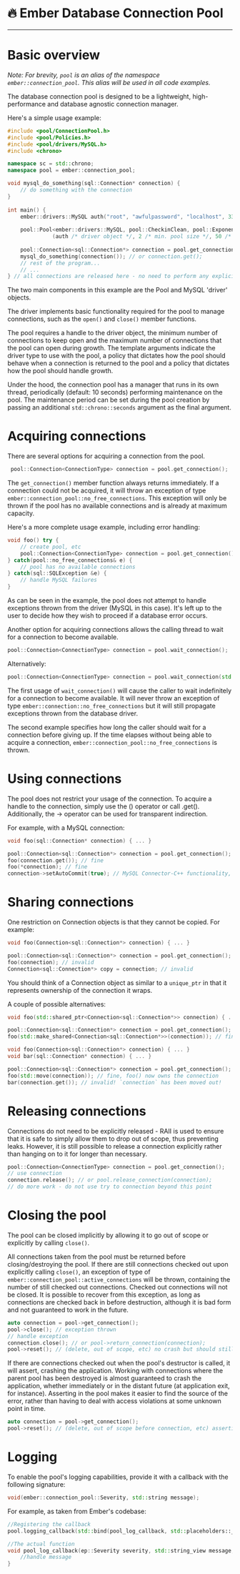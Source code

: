 # 🔥 **Ember Database Connection Pool**
---

# Basic overview
*Note: For brevity, `pool` is an alias of the namespace `ember::connection_pool`. This alias will be used in all code examples.*

The database connection pool is designed to be a lightweight, high-performance and database agnostic connection manager.

Here's a simple usage example:

```cpp
#include <pool/ConnectionPool.h>
#include <pool/Policies.h>
#include <pool/drivers/MySQL.h>
#include <chrono>

namespace sc = std::chrono;
namespace pool = ember::connection_pool;

void mysql_do_something(sql::Connection* connection) {
    // do something with the connection
}
    
int main() {
    ember::drivers::MySQL auth("root", "awfulpassword", "localhost", 3306, "login_db");
    
    pool::Pool<ember::drivers::MySQL, pool::CheckinClean, pool::ExponentialGrowth> pool
              (auth /* driver object */, 2 /* min. pool size */, 50 /* max. pool size */, seconds(300) /* connection keep-alive time */);
              
    pool::Connection<sql::Connection*> connection = pool.get_connection(); // use 'auto connection' for easier driver swapping
    mysql_do_something(connection()); // or connection.get();
    // rest of the program...
    // ...
} // all connections are released here - no need to perform any explicit closing on the pool

```

The two main components in this example are the Pool and MySQL 'driver' objects.

The driver implements basic functionality required for the pool to manage connections, such as the `open()` and `close()` member functions. 

The pool requires a handle to the driver object, the minimum number of connections to keep open and the maximum number of connections that the pool can open during growth. The template arguments indicate the driver type to use with the pool, a policy that dictates how the pool should behave when a connection is returned to the pool and a policy that dictates how the pool should handle growth.

Under the hood, the connection pool has a manager that runs in its own thread, periodically (default: 10 seconds) performing maintenance on the pool. The maintenance period can be set during the pool creation by passing an additional `std::chrono::seconds` argument as the final argument.

# Acquiring connections
There are several options for acquiring a connection from the pool.
```cpp
 pool::Connection<ConnectionType> connection = pool.get_connection();
```
The `get_connection()` member function always returns immediately. If a connection could not be acquired, it will throw an exception of type `ember::connection_pool::no_free_connections`. This exception will only be thrown if the pool has no available connections and is already at maximum capacity.

Here's a more complete usage example, including error handling:
```cpp
void foo() try {
    // create pool, etc
    pool::Connection<ConnectionType> connection = pool.get_connection();
} catch(pool::no_free_connections& e) {
    // pool has no available connections
} catch(sql::SQLException &e) {
    // handle MySQL failures
}
```

As can be seen in the example, the pool does not attempt to handle exceptions thrown from the driver (MySQL in this case). It's left up to the user to decide how they wish to proceed if a database error occurs.

Another option for acquiring connections allows the calling thread to wait for a connection to become available.
```cpp
pool::Connection<ConnectionType> connection = pool.wait_connection();
```

Alternatively:
```cpp
pool::Connection<ConnectionType> connection = pool.wait_connection(std::chrono::milliseconds(1000));
```

The first usage of `wait_connection()` will cause the caller to wait indefinitely for a connection to become available. It will never throw an exception of type `ember::connection::no_free_connections` but it will still propagate exceptions thrown from the database driver. 

The second example specifies how long the caller should wait for a connection before giving up. If the time elapses without being able to acquire a connection, `ember::connection_pool::no_free_connections` is thrown.

# Using connections
The pool does not restrict your usage of the connection. To acquire a handle to the connection, simply use the () operator or call .get(). Additionally, the -> operator can be used for transparent indirection.

For example, with a MySQL connection:
```cpp
void foo(sql::Connection* connection) { ... }

pool::Connection<sql::Connection*> connection = pool.get_connection();
foo(connection.get()); // fine
foo(*connection); // fine
connection->setAutoCommit(true); // MySQL Connector-C++ functionality, fine
```

# Sharing connections
One restriction on Connection objects is that they cannot be copied. For example:
```cpp
void foo(Connection<sql::Connection*> connection) { ... }

pool::Connection<sql::Connection*> connection = pool.get_connection();
foo(connection); // invalid
Connection<sql::Connection*> copy = connection; // invalid
```

You should think of a Connection object as similar to a `unique_ptr` in that it represents ownership of the connection it wraps.

A couple of possible alternatives:
```cpp
void foo(std::shared_ptr<Connection<sql::Connection*>> connection) { ... }

pool::Connection<sql::Connection*> connection = pool.get_connection();
foo(std::make_shared<Connection<sql::Connection*>>(connection)); // fine but not recommended
```

```cpp
void foo(Connection<sql::Connection*> connection) { ... }
void bar(sql::Connection* connection) { ... }

pool::Connection<sql::Connection*> connection = pool.get_connection();
foo(std::move(connection)); // fine, foo() now owns the connection
bar(connection.get()); // invalid! `connection` has been moved out!
```

# Releasing connections
Connections do not need to be explicitly released - RAII is used to ensure that it is safe to simply allow them to drop out of scope, thus preventing leaks. However, it is still possible to release a connection explicitly rather than hanging on to it for longer than necessary.

```cpp
pool::Connection<ConnectionType> connection = pool.get_connection();
// use connection
connection.release(); // or pool.release_connection(connection);
// do more work - do not use try to connection beyond this point
```

# Closing the pool
The pool can be closed implicitly by allowing it to go out of scope or explicitly by calling `close()`.

All connections taken from the pool must be returned before closing/destroying the pool. If there are still connections checked out upon explicitly calling `close()`, an exception of type of `ember::connection_pool::active_connections` will be thrown, containing the number of still checked out connections. Checked out connections will not be closed. It is possible to recover from this exception, as long as connections are checked back in before destruction, although it is bad form and not guaranteed to work in the future.

```cpp
auto connection = pool->get_connection();
pool->close(); // exception thrown
// handle exception
connection.close(); // or pool->return_connection(connection);
pool->reset(); // (delete, out of scope, etc) no crash but should still be fixed
```

If there are connections checked out when the pool's destructor is called, it will assert, crashing the application. Working with connections where the parent pool has been destroyed is almost guaranteed to crash the application, whether immediately or in the distant future (at application exit, for instance). Asserting in the pool makes it easier to find the source of the error, rather than having to deal with access violations at some unknown point in time.

```cpp
auto connection = pool->get_connection();
pool->reset(); // (delete, out of scope before connection, etc) assertion!
```

# Logging
To enable the pool's logging capabilities, provide it with a callback with the following signature:
```cpp
void(ember::connection_pool::Severity, std::string message);
```

For example, as taken from Ember's codebase:
```cpp
//Registering the callback
pool.logging_callback(std::bind(pool_log_callback, std::placeholders::_1, std::placeholders::_2, logger));

//The actual function
void pool_log_callback(ep::Severity severity, std::string_view message, el::Logger* logger) {
    //handle message
}
```
